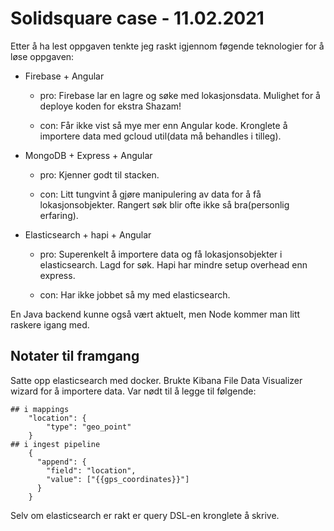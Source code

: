 # Solidsquare case - 11.02.2021

Etter å ha lest oppgaven tenkte jeg raskt igjennom føgende teknologier for å løse oppgaven:

- Firebase + Angular

  - pro: Firebase lar en lagre og søke med lokasjonsdata. Mulighet for å deploye koden for ekstra Shazam!
  
  - con: Får ikke vist så mye mer enn Angular kode. Kronglete å importere data med gcloud util(data må behandles i tilleg).

- MongoDB + Express + Angular

  - pro: Kjenner godt til stacken.

  - con: Litt tungvint å gjøre manipulering av data for å få lokasjonsobjekter. Rangert søk blir ofte ikke så bra(personlig erfaring).

- Elasticsearch + hapi + Angular

  - pro: Superenkelt å importere data og få lokasjonsobjekter i elasticsearch. Lagd for søk. Hapi har mindre setup overhead enn express.

  - con: Har ikke jobbet så my med elasticsearch.

En Java backend kunne også vært aktuelt, men Node kommer man litt raskere igang med.

## Notater til framgang

Satte opp elasticsearch med docker. Brukte Kibana File Data Visualizer wizard for å importere data. Var nødt til å legge til følgende:

``` text
## i mappings
    "location": {
        "type": "geo_point"
    } 
## i ingest pipeline
    {
      "append": {
        "field": "location",
        "value": ["{{gps_coordinates}}"]
      }
    }
```

Selv om elasticsearch er rakt er query DSL-en kronglete å skrive.
